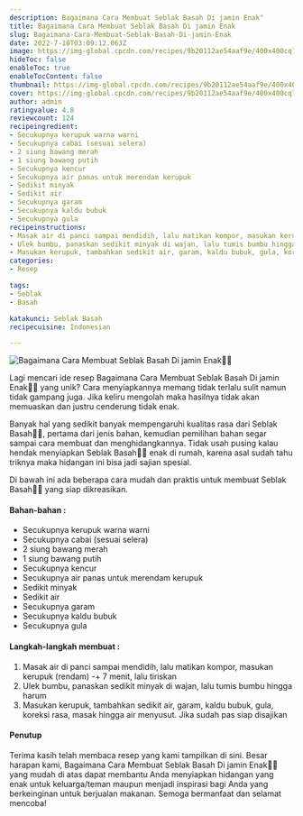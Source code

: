 ```yaml
---
description: Bagaimana Cara Membuat Seblak Basah Di jamin Enak"
title: Bagaimana Cara Membuat Seblak Basah Di jamin Enak
slug: Bagaimana-Cara-Membuat-Seblak-Basah-Di-jamin-Enak
date: 2022-7-10T03:09:12.063Z
image: https://img-global.cpcdn.com/recipes/9b20112ae54aaf9e/400x400cq70/photo.jpg
hideToc: false
enableToc: true
enableTocContent: false
thumbnail: https://img-global.cpcdn.com/recipes/9b20112ae54aaf9e/400x400cq70/photo.jpg
cover: https://img-global.cpcdn.com/recipes/9b20112ae54aaf9e/400x400cq70/photo.jpg
author: admin
ratingvalue: 4.8
reviewcount: 124
recipeingredient:
- Secukupnya kerupuk warna warni
- Secukupnya cabai (sesuai selera)
- 2 siung bawang merah
- 1 siung bawang putih
- Secukupnya kencur
- Secukupnya air panas untuk merendam kerupuk
- Sedikit minyak
- Sedikit air
- Secukupnya garam
- Secukupnya kaldu bubuk
- Secukupnya gula
recipeinstructions:
- Masak air di panci sampai mendidih, lalu matikan kompor, masukan kerupuk (rendam) -+ 7 menit, lalu tiriskan
- Ulek bumbu, panaskan sedikit minyak di wajan, lalu tumis bumbu hingga harum
- Masukan kerupuk, tambahkan sedikit air, garam, kaldu bubuk, gula, koreksi rasa, masak hingga air menyusut. Jika sudah pas siap disajikan
categories:
- Resep

tags:
- Seblak
- Basah

katakunci: Seblak Basah
recipecuisine: Indonesian

---
```


![Bagaimana Cara Membuat Seblak Basah Di jamin Enak👩‍🍳](https://img-global.cpcdn.com/recipes/9b20112ae54aaf9e/400x400cq70/photo.jpg)

Lagi mencari ide resep Bagaimana Cara Membuat Seblak Basah Di jamin Enak👩‍🍳 yang unik? Cara menyiapkannya memang tidak terlalu sulit namun tidak gampang juga. Jika keliru mengolah maka hasilnya tidak akan memuaskan dan justru cenderung tidak enak.

Banyak hal yang sedikit banyak mempengaruhi kualitas rasa dari Seblak Basah👩‍🍳, pertama dari jenis bahan, kemudian pemilihan bahan segar sampai cara membuat dan menghidangkannya. Tidak usah pusing kalau hendak menyiapkan Seblak Basah👩‍🍳 enak di rumah, karena asal sudah tahu triknya maka hidangan ini bisa jadi sajian spesial.

Di bawah ini ada beberapa cara mudah dan praktis untuk membuat Seblak Basah👩‍🍳 yang siap dikreasikan.

<!--inarticleads1-->

#### Bahan-bahan :

- Secukupnya kerupuk warna warni
- Secukupnya cabai (sesuai selera)
- 2 siung bawang merah
- 1 siung bawang putih
- Secukupnya kencur
- Secukupnya air panas untuk merendam kerupuk
- Sedikit minyak
- Sedikit air
- Secukupnya garam
- Secukupnya kaldu bubuk
- Secukupnya gula

<!--inarticleads2-->

#### Langkah-langkah membuat :

1. Masak air di panci sampai mendidih, lalu matikan kompor, masukan kerupuk (rendam) -+ 7 menit, lalu tiriskan
1. Ulek bumbu, panaskan sedikit minyak di wajan, lalu tumis bumbu hingga harum
1. Masukan kerupuk, tambahkan sedikit air, garam, kaldu bubuk, gula, koreksi rasa, masak hingga air menyusut. Jika sudah pas siap disajikan

#### Penutup

Terima kasih telah membaca resep yang kami tampilkan di sini. Besar harapan kami, Bagaimana Cara Membuat Seblak Basah Di jamin Enak👩‍🍳 yang mudah di atas dapat membantu Anda menyiapkan hidangan yang enak untuk keluarga/teman maupun menjadi inspirasi bagi Anda yang berkeinginan untuk berjualan makanan. Semoga bermanfaat dan selamat mencoba!